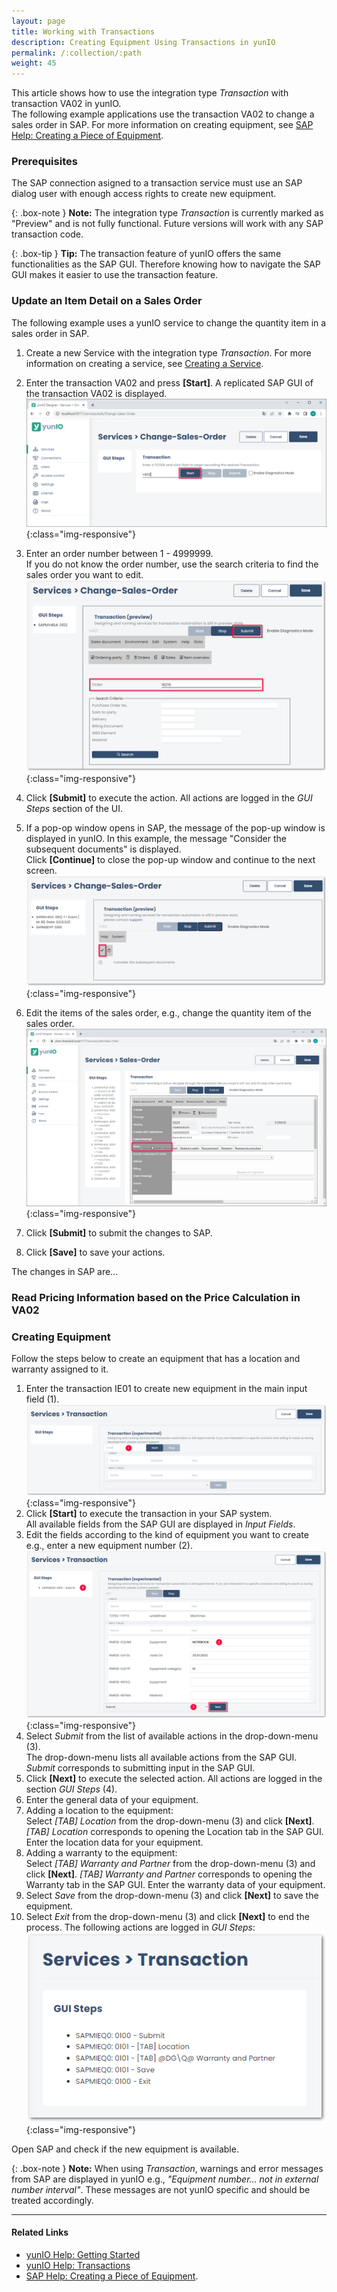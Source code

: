 ```yaml
---
layout: page
title: Working with Transactions
description: Creating Equipment Using Transactions in yunIO
permalink: /:collection/:path
weight: 45
---
```


This article shows how to use the integration type *Transaction* with transaction VA02 in yunIO.<br>
The following example applications use the transaction VA02 to change a sales order in SAP.
For more information on creating equipment, see [SAP Help: Creating a Piece of Equipment](https://help.sap.com/viewer/f0e0dd7850e64947aa66a647f8d3af09/6.18.latest/en-US/bc78bb53707db44ce10000000a174cb4.html).


### Prerequisites

The SAP connection asigned to a transaction service must use an SAP dialog user with enough access rights to create new equipment. 

{: .box-note }
**Note:** The integration type *Transaction* is currently marked as "Preview" and is not fully functional. 
Future versions will work with any SAP transaction code.

{: .box-tip }
**Tip:** The transaction feature of yunIO offers the same functionalities as the SAP GUI. 
Therefore knowing how to navigate the SAP GUI makes it easier to use the transaction feature. 


### Update an Item Detail on a Sales Order

The following example uses a yunIO service to change the quantity item in a sales order in SAP.

1. Create a new Service with the integration type *Transaction*. For more information on creating a service, see [Creating a Service](https://help.theobald-software.com/en/yunio/getting-started#creating-a-service).<br>

2. Enter the transaction VA02 and press **[Start]**. A replicated SAP GUI of the transaction VA02 is displayed.
![change-sales-order](/img/contents/yunio/change-sales-order.png){:class="img-responsive"}
3. Enter an order number between 1 - 4999999.<br>
If you do not know the order number, use the search criteria to find the sales order you want to edit.<br>
![change-sales-order2](/img/contents/yunio/change-sales-order2.png){:class="img-responsive"}
4. Click **[Submit]** to execute the action. All actions are logged in the *GUI Steps* section of the UI.
5. If a pop-op window opens in SAP, the message of the pop-up window is displayed in yunIO. In this example, the message "Consider the subsequent documents" is displayed.<br>
Click **[Continue]** to close the pop-up window and continue to the next screen.
![change-sales-order3](/img/contents/yunio/change-sales-order3.png){:class="img-responsive"}
6. Edit the items of the sales order, e.g., change the quantity item of the sales order.<br>
![change-sales-order4](/img/contents/yunio/change-sales-order4.png){:class="img-responsive"}
7. Click **[Submit]** to submit the changes to SAP.
8. Click **[Save]** to save your actions.

The changes in SAP are...

### Read Pricing Information based on the Price Calculation in VA02


### Creating Equipment

Follow the steps below to create an equipment that has a location and warranty assigned to it.<br>

1. Enter the transaction IE01 to create new equipment in the main input field (1). <br>
![yunio-Transaction](/img/contents/yunio/transaction.png){:class="img-responsive"}
2. Click **[Start]** to execute the transaction in your SAP system.<br>
All available fields from the SAP GUI are displayed in *Input Fields*.<br>
3. Edit the fields according to the kind of equipment you want to create e.g., enter a new equipment number (2).
![yunio-Transaction-IE01](/img/contents/yunio/transaction-ie01.png){:class="img-responsive"}
4. Select *Submit* from the list of available actions in the drop-down-menu (3).<br>
The drop-down-menu lists all available actions from the SAP GUI.
*Submit* corresponds to submitting input in the SAP GUI.
5. Click **[Next]** to execute the selected action. All actions are logged in the section *GUI Steps* (4).
5. Enter the general data of your equipment. 
6. Adding a location to the equipment: <br>Select *[TAB] Location* from the drop-down-menu (3) and click **[Next]**.
*[TAB] Location* corresponds to opening the Location tab in the SAP GUI.
Enter the location data for your equipment.
7. Adding a warranty to the equipment: <br>Select *[TAB] Warranty and Partner* from the drop-down-menu (3) and click **[Next]**.
*[TAB] Warranty and Partner* corresponds to opening the Warranty tab in the SAP GUI.
Enter the warranty data of your equipment.
8. Select *Save* from the drop-down-menu (3) and click **[Next]** to save the equipment.
9. Select *Exit* from the drop-down-menu (3) and click **[Next]** to end the process.
The following actions are logged in *GUI Steps*:<br>
![yunio-GUI-Steps](/img/contents/yunio/transaction-guisteps.png){:class="img-responsive"}

Open SAP and check if the new equipment is available.

{: .box-note }
**Note:** When using *Transaction*, warnings and error messages from SAP are displayed in yunIO e.g., *"Equipment number... not in external number interval"*.
These messages are not yunIO specific and should be treated accordingly.

******

#### Related Links
- [yunIO Help: Getting Started](https://help.theobald-software.com/en/yunio/getting-started)
- [yunIO Help: Transactions](https://help.theobald-software.com/en/yunio/transactions)
- [SAP Help: Creating a Piece of Equipment](https://help.sap.com/viewer/f0e0dd7850e64947aa66a647f8d3af09/6.18.latest/en-US/bc78bb53707db44ce10000000a174cb4.html).
